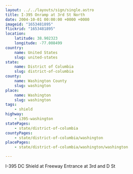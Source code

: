 ```yaml
---
layout: ../../layouts/sign/single.astro
title: I-395 Onramp at 3rd St North
date: 2004-10-01 00:00:00 +0000 +0000
imageid: "1653481895"
flickrid: "1653481895"
location:
    latitude: 38.902323
    longitude: -77.008499
country:
    name: United States
    slug: united-states
state:
    name: District of Columbia
    slug: district-of-columbia
county:
    name: Washington County
    slug: washington
place:
    name: Washington
    slug: washington
tags:
    - shield
highway:
    - i395-washington
statePages:
    - state/district-of-columbia
countyPages:
    - state/district-of-columbia/washington
placePages:
    - state/district-of-columbia/washington/washington

---
```

I-395 DC Shield at Freeway Entrance at 3rd and D St